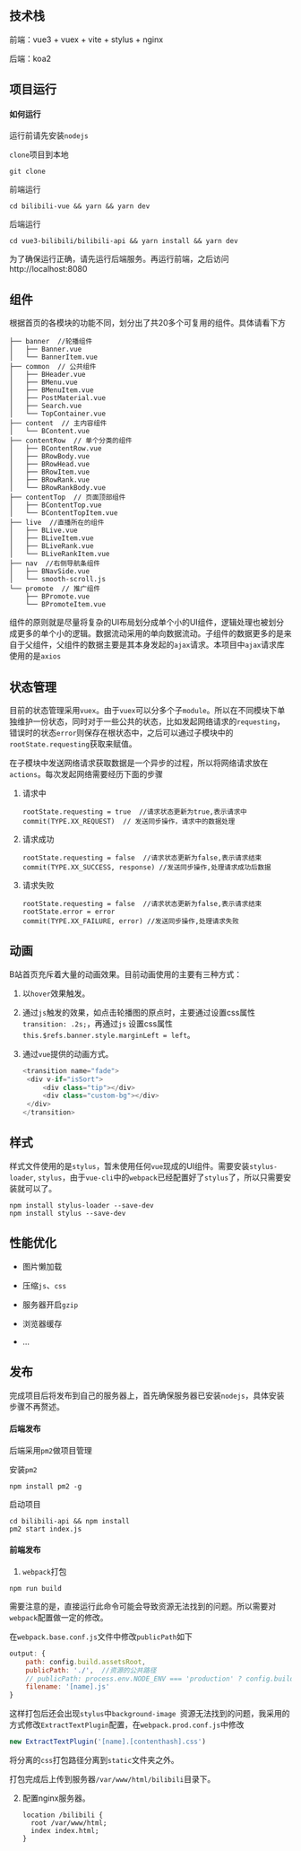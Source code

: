 
## 技术栈

前端：vue3 + vuex + vite + stylus + nginx

后端：koa2

## 项目运行

#### 如何运行

运行前请先安装`nodejs`

`clone`项目到本地

```shell
git clone 
```

前端运行

```shell
cd bilibili-vue && yarn && yarn dev
```

后端运行

```shell
cd vue3-bilibili/bilibili-api && yarn install && yarn dev
```

为了确保运行正确，请先运行后端服务。再运行前端，之后访问 http://localhost:8080

## 组件

根据首页的各模块的功能不同，划分出了共20多个可复用的组件。具体请看下方

```shell
├── banner  //轮播组件
│   ├── Banner.vue
│   └── BannerItem.vue
├── common  // 公共组件
│   ├── BHeader.vue
│   ├── BMenu.vue
│   ├── BMenuItem.vue
│   ├── PostMaterial.vue
│   ├── Search.vue
│   └── TopContainer.vue
├── content  // 主内容组件
│   └── BContent.vue
├── contentRow  // 单个分类的组件
│   ├── BContentRow.vue
│   ├── BRowBody.vue
│   ├── BRowHead.vue
│   ├── BRowItem.vue
│   ├── BRowRank.vue
│   └── BRowRankBody.vue
├── contentTop  // 页面顶部组件
│   ├── BContentTop.vue
│   └── BContentTopItem.vue
├── live  //直播所在的组件
│   ├── BLive.vue
│   ├── BLiveItem.vue
│   ├── BLiveRank.vue
│   └── BLiveRankItem.vue
├── nav  //右侧导航条组件
│   ├── BNavSide.vue
│   └── smooth-scroll.js
└── promote  // 推广组件
    ├── BPromote.vue
    └── BPromoteItem.vue
```

组件的原则就是尽量将复杂的UI布局划分成单个小的UI组件，逻辑处理也被划分成更多的单个小的逻辑。数据流动采用的单向数据流动。子组件的数据更多的是来自于父组件，父组件的数据主要是其本身发起的`ajax`请求。本项目中`ajax`请求库使用的是`axios`

## 状态管理

目前的状态管理采用`vuex`。由于`vuex`可以分多个子`module`。所以在不同模块下单独维护一份状态，同时对于一些公共的状态，比如发起网络请求的`requesting`，错误时的状态`error`则保存在根状态中，之后可以通过子模块中的`rootState.requesting`获取来赋值。

在子模块中发送网络请求获取数据是一个异步的过程，所以将网络请求放在`actions`。每次发起网络需要经历下面的步骤

1. 请求中

   ```
   rootState.requesting = true  //请求状态更新为true,表示请求中
   commit(TYPE.XX_REQUEST)  // 发送同步操作，请求中的数据处理
   ```

2. 请求成功

   ```
   rootState.requesting = false  //请求状态更新为false,表示请求结束
   commit(TYPE.XX_SUCCESS, response) //发送同步操作,处理请求成功后数据
   ```

3. 请求失败

   ```
   rootState.requesting = false  //请求状态更新为false,表示请求结束
   rootState.error = error
   commit(TYPE.XX_FAILURE, error) //发送同步操作,处理请求失败
   ```

## 动画

B站首页充斥着大量的动画效果。目前动画使用的主要有三种方式：

1. 以`hover`效果触发。

2. 通过`js`触发的效果，如点击轮播图的原点时，主要通过设置css属性`transition: .2s;`，再通过`js` 设置css属性`this.$refs.banner.style.marginLeft = left`。

3. 通过`vue`提供的动画方式。

   ```javascript
   <transition name="fade">
    <div v-if="isSort">
        <div class="tip"></div>
        <div class="custom-bg"></div>
    </div>
   </transition>
   ```

## 样式

样式文件使用的是`stylus`，暂未使用任何`vue`现成的UI组件。需要安装`stylus-loader`, `stylus`，由于`vue-cli`中的`webpack`已经配置好了`stylus`了，所以只需要安装就可以了。

```shell
npm install stylus-loader --save-dev
npm install stylus --save-dev
```
## 性能优化

* 图片懒加载
* 压缩`js`、`css`


* 服务器开启`gzip`
* 浏览器缓存
* ...

## 发布

完成项目后将发布到自己的服务器上，首先确保服务器已安装`nodejs`，具体安装步骤不再赘述。

#### 后端发布

后端采用`pm2`做项目管理

安装`pm2`

```shell
npm install pm2 -g
```

启动项目

```
cd bilibili-api && npm install 
pm2 start index.js
```

#### 前端发布

1. `webpack`打包

```
npm run build
```

需要注意的是，直接运行此命令可能会导致资源无法找到的问题。所以需要对`webpack`配置做一定的修改。

在`webpack.base.conf.js`文件中修改`publicPath`如下

```javascript
output: {
    path: config.build.assetsRoot,
    publicPath: './',  //资源的公共路径
    // publicPath: process.env.NODE_ENV === 'production' ? config.build.assetsPublicPath : config.dev.assetsPublicPath,
    filename: '[name].js'
}
```

这样打包后还会出现`stylus`中`background-image `资源无法找到的问题，我采用的方式修改`ExtractTextPlugin`配置，在`webpack.prod.conf.js`中修改

```javascript
new ExtractTextPlugin('[name].[contenthash].css')
```

将分离的`css`打包路径分离到`static`文件夹之外。

打包完成后上传到服务器`/var/www/html/bilibili`目录下。

2. 配置nginx服务器。

   ```
   location /bilibili {
     root /var/www/html;
     index index.html;
   }
   ```
